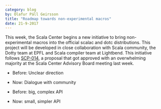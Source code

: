 ```yaml
---
category: blog
by: Ólafur Páll Geirsson
title: "Roadmap towards non-experimental macros"
date: 21-9-2017
---
```


This week, the Scala Center begins a new initiative to bring
non-experimental macros into the official scalac and dotc distributions.
This project will be developed in close collaboration with Scala community, the
Dotty team at EPFL and Scala compiler team at Lightbend.
This initiative follows [SCP-014], a proposal that got approved with an
overwhelming majority at the Scala Center Advisory Board meeting last week.


- Before: Unclear direction
- Now: Dialogue with community

- Before: big, complex API
- Now: small, simpler API


[Scala Contributors]: https://contributors.scala-lang.org/
[fundep materialization]: https://docs.scala-lang.org/overviews/macros/implicits.html#fundep-materialization
[Scala Macros]: https://github.com/scalamacros/scalamacros
[scalamacros/scalamacros]: https://github.com/scalamacros/scalamacros
[minutes]: https://scala.epfl.ch/minutes/2017/09/12/september-12-2017.html
[SCP-014]: https://scala.epfl.ch/minutes/2017/09/12/september-12-2017.html#scp-014-production-ready-scalamacrosscalamacros
